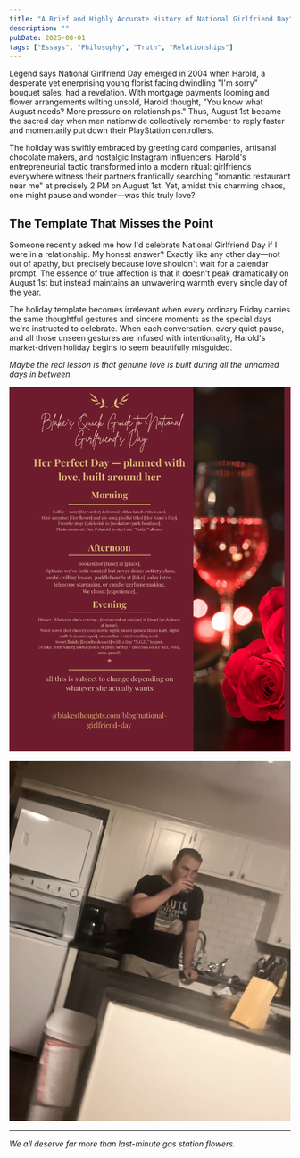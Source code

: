 ```yaml
---
title: "A Brief and Highly Accurate History of National Girlfriend Day"
description: ""
pubDate: 2025-08-01
tags: ["Essays", "Philosophy", "Truth", "Relationships"]
---
```


Legend says National Girlfriend Day emerged in 2004 when Harold, a desperate yet enerprising young florist facing dwindling "I'm sorry" bouquet sales, had a revelation. With mortgage payments looming and flower arrangements wilting unsold, Harold thought, "You know what August needs? More pressure on relationships." Thus, August 1st became the sacred day when men nationwide collectively remember to reply faster and momentarily put down their PlayStation controllers.

The holiday was swiftly embraced by greeting card companies, artisanal chocolate makers, and nostalgic Instagram influencers. Harold's entrepreneurial tactic transformed into a modern ritual: girlfriends everywhere witness their partners frantically searching "romantic restaurant near me" at precisely 2 PM on August 1st. Yet, amidst this charming chaos, one might pause and wonder—was this truly love?

## The Template That Misses the Point

Someone recently asked me how I'd celebrate National Girlfriend Day if I were in a relationship. My honest answer? Exactly like any other day—not out of apathy, but precisely because love shouldn't wait for a calendar prompt. The essence of true affection is that it doesn't peak dramatically on August 1st but instead maintains an unwavering warmth every single day of the year.

The holiday template becomes irrelevant when every ordinary Friday carries the same thoughtful gestures and sincere moments as the special days we're instructed to celebrate. When each conversation, every quiet pause, and all those unseen gestures are infused with intentionality, Harold's market-driven holiday begins to seem beautifully misguided.

*Maybe the real lesson is that genuine love is built during all the unnamed days in between.*

![Additional Template](/1.png)

![National Girlfriend Day Template](/National-Girlfriend-Day.png)

---

*We all deserve far more than last-minute gas station flowers.*